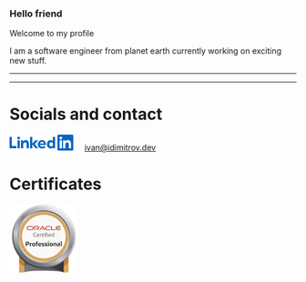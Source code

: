 ### Hello friend

Welcome to my profile

I am a software engineer from planet earth currently working on exciting new stuff.

---
---

# Socials and contact

[![LinkedIn](/assets/logos/linkedin.png)](https://www.linkedin.com/in/devidimitrov)
&nbsp;&nbsp;&nbsp;
[ivan@idimitrov.dev](mailto:ivan@idimitrov.dev)

# Certificates


[![oracle-certified-professional-java-se-8-programmer](/assets/logos/ocpjp.png)](https://www.credly.com/badges/281fbd5f-ca29-4235-b023-a9b93af2f6c5/public_url)
